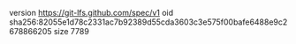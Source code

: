 version https://git-lfs.github.com/spec/v1
oid sha256:82055e1d78c2331ac7b92389d55cda3603c3e575f00bafe6488e9c2678866205
size 7789
